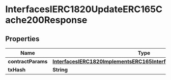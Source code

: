 

# InterfacesIERC1820UpdateERC165Cache200Response


## Properties

| Name | Type | Description | Notes |
|------------ | ------------- | ------------- | -------------|
|**contractParams** | [**InterfacesIERC1820ImplementsERC165InterfaceRequestContractParams**](InterfacesIERC1820ImplementsERC165InterfaceRequestContractParams.md) |  |  |
|**txHash** | **String** |  |  |



